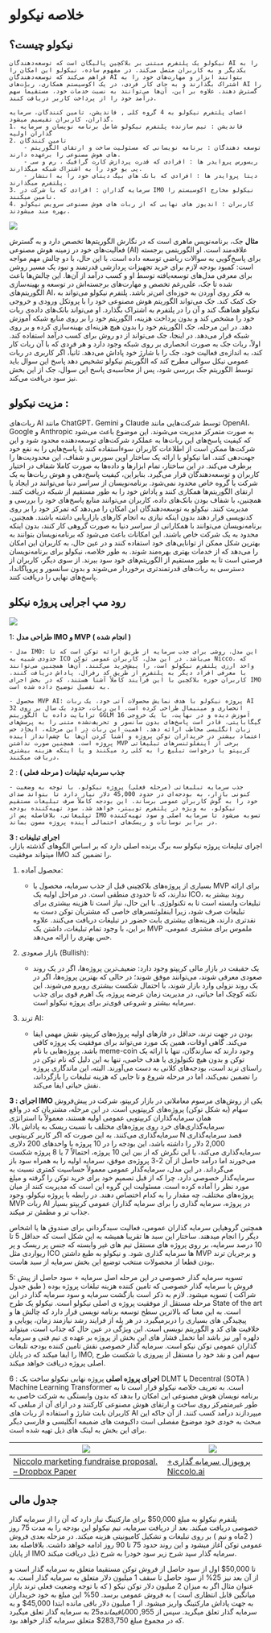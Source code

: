 # خلاصه نیکولو

## نیکولو چیست؟
    نیکولو یک پلتفرم مبتنی بر بلاکچین پالیگان است که توسعه‌دهندگان AI را به یکدیگر و به کاربران متصل می‌کند. در مفهوم ساده، نیکولو این امکان را فراهم می‌کند که توسعه‌دهندگان AI بتوانند ابزار و مهارت‌های خود را به اشتراک بگذارند و به جای کار فردی، در یک اکوسیستم همکاری، ربات‌های AI را گسترش دهند. علاوه بر این، آن‌ها می‌توانند به نسبت خدمات خود، مستقیماً سهم درآمد خود را از پرداخت کاربر دریافت کنند.
     
    اعضای پلتفرم نیکولو به 4 گروه کلی , فاندیشن، تامین کنندگان، سرمایه گذاران، کاربران تقیسیم میشود.
    1. فاندیشن : تیم سازنده پلتفرم نیکولو شامل برنامه نویسان و سرمایه گذاران اولیه  
    2. تامین کنندگان   
        - توسعه دهندگان : برنامه نویسانی که مسئولیت ساخت و ارتقای الگوریتم های هوش مصنوعی را برعهده دارند.
        - ریسورس پروایدر ها : افرادی که قدرت پردازش کارت گرافیک ، رم و سی پی یو خود را به اشتراک شبکه میگذارند.
        - دیتا پروایدر ها : افرادی که بانک های بیگ دیتای خود را به انتشار پلتفرم میگذارند.
    3. سرمایه گذاران : افرادی که با شرکت در IMO نیکولو مخارج اکوسیستم را تامین میکنند.
    4. کاربران : اندیوز های نهایی که از ربات های هوش مصنوعی سرویس نیکولو بهره مند میشودند.


![](https://paper-attachments.dropboxusercontent.com/s_E4714926ECFE33DDB0339C62F86A36643A04A31AD225768E4C13E1A670E4D0DD_1710427812775_image.png)


**مثال**
جک، برنامه‌نویس ماهری است که در نگارش الگوریتم‌ها تخصص دارد و به گسترش فعالیت‌های خود در زمینه هوش مصنوعی (AI) علاقه‌مند است. او الگوریتمی برجسته برای پاسخ‌گویی به سوالات ریاضی توسعه داده است. با این حال، با دو چالش مهم مواجه است: کمبود بودجه لازم برای خرید تجهیزات پردازشی قدرتمند و نبود یک مسیر روشن برای معرفی مدل‌های توسعه‌یافته توسط او و کسب درآمد از آن‌ها. این چالش‌ها باعث شده تا جک، علی‌رغم تخصص و مهارت‌های برجسته‌اش در توسعه و بهینه‌سازی الگوریتم‌های AI، به فکر روی آوردن به حوزه‌ای امن‌تر باشد.
پلتفرم نیکولو می‌تواند به جک کمک کند. جک می‌تواند الگوریتم هوش مصنوعی خود را با پروتکل ورودی و خروجی نیکولو هماهنگ کند و آن را در پلتفرم به اشتراک بگذارد. او می‌تواند بانک‌های داده‌ی ربات خود را مشخص کند و بدون پرداخت هزینه، الگوریتم خود را بر روی منابع شبکه آموزش دهد. در این مرحله، جک الگوریتم خود را بدون هیچ هزینه‌ای بهینه‌سازی کرده و بر روی شبکه قرار می‌دهد. در اینجا، جک می‌تواند از دو روش برای کسب درآمد استفاده کند. اولاً، ربات جک به صورت انحصاری بر روی شبکه وجود دارد و هر فردی که با آن ربات کار کند، به اندازه‌ی فعالیت خود، جک را با شارژ خود پاداش می‌دهد. ثانیاً، اگر کاربری در ربات عمومی نیکل سوالی مطرح کند که الگوریتم نیکولو تشخیص دهد پاسخ این سوال باید توسط الگوریتم جک بررسی شود، پس از محاسبه‌ی پاسخ این سوال، جک از این بخش نیز سود دریافت می‌کند.


## مزیت نیکولو : 

ربات‌های AI مانند ChatGPT، Gemini و Claude توسط شرکت‌هایی مانند OpenAI، Google و Anthropic به صورت متمرکز مدیریت می‌شوند. این موضوع باعث می‌شود که کیفیت پاسخ‌های این ربات‌ها به عملکرد شرکت‌های توسعه‌دهنده محدود شود و این شرکت‌ها ممکن است از اطلاعات کاربران سوءاستفاده کنند یا پاسخ‌هایی را به نفع خود جهت‌دهی کنند.
اما نیکولو با ارائه یک ساختار اوپن سورس و شفاف، این محدودیت‌ها را برطرف می‌کند. در این ساختار، تمام ابزارها و داده‌ها به صورت کاملا شفاف در اختیار کاربران و توسعه‌دهندگان قرار می‌گیرد. بنابراین، کیفیت پاسخ‌دهی و هوش ربات‌ها به یک شرکت یا گروه خاص محدود نمی‌شود. برنامه‌نویسان از سراسر دنیا می‌توانند در ایجاد یا ارتقای الگوریتم‌ها همکاری کنند و پاداش خود را به طور مستقیم از شبکه دریافت کنند. همچنین، با شفاف بودن بانک‌های داده، کاربران می‌توانند منابع پاسخ‌های خود را بررسی و مدیریت کنند.
نیکولو به توسعه‌دهندگان این امکان را می‌دهد که تمرکز خود را بر روی کدنویسی قرار دهند بدون اینکه نیازی به انجام کارهای بازاریابی داشته باشند. همچنین، برنامه‌نویسان می‌توانند با همکارانی از سراسر دنیا به صورت گروهی کار کنند، بدون اینکه محدود به یک شرکت خاص باشند. این امکانات باعث می‌شود که برنامه‌نویسان بتوانند به بهترین شکل ممکن از توانایی‌های خود استفاده کنند و در عین حال، به کاربران این امکان را می‌دهد که از خدمات بهتری بهره‌مند شوند.
به طور خلاصه، نیکولو برای برنامه‌نویسان فرصتی است تا به طور مستقیم از الگوریتم‌های خود سود ببرند. از سوی دیگر، کاربران از دسترسی به ربات‌های قدرتمندتری برخوردار می‌شوند و بدون سانسور و پروپاگاندا، پاسخ‌های نهایی را دریافت 
کنند.




## رود مپ اجرایی پروژه نیکلو


![](https://paper-attachments.dropboxusercontent.com/s_E4714926ECFE33DDB0339C62F86A36643A04A31AD225768E4C13E1A670E4D0DD_1710438660505_image.png)



1: **طراحی مدل IMO و MVP ( انجام شده )**

    - مدل IMO: این مدل، روشی برای جذب سرمایه از طریق ارائه توکن است که تا حدودی شبیه به ICO می‌باشد. در این مدل، کاربران عمومی توکن Nicco، که واحد ارزی پلتفرم نیکولو است، را پیش‌خرید می‌کنند. آن‌ها همچنین می‌توانند با معرفی افراد دیگر به پلتفرم از طریق کد رفرال، پاداش دریافت کنند. کاربران حوزه بلاکچین با این فرآیند کاملاً آشنا هستند، که در بخش اجرای IMO به تفصیل توضیح داده شده است.
         
    - محصول MVP AI: پروژه نیکولو با هدف نمایش محصولات آتی خود، یک ربات AI انحصاری و مینیمال طراحی کرده است. این ربات، حدود یک سال بر روی 32 ترابایت داده با الگوریتم GGLM آموزش دیده و در نهایت، با یک خروجی 16 گیگابایتی، قادر است پاسخ‌های بدون سانسور و تحریف‌نشده متنی را به پرسش‌های زبان انگلیسی مخاطب ارائه دهد. اهمیت این ربات در این مرحله، ایجاد حس اعتماد بیشتر در خریداران توکن پروژه و آشنا کردن آن‌ها با چشم‌انداز آینده پروژه است. همچنین صورت نداشتن MVP برخی از اینفلوئنسرهای تبلیغاتی کریپتو یا درخواست تبلیغ را به کلی رد میکنند و یا اینکه هزینه بیشتری دریافت میکنند. 

2 : **جذب سرمایه تبلیغات ( مرحله فعلی )** 

    - جذب سرمایه تبلیغاتی (مرحله فعلی) پروژه نیکولو، با توجه به وضعیت کنونی بازار، به بودجه‌ای در حدود 45,000 دلار نیاز دارد تا بتواند صدای خود را به گوش کاربران عمومی برساند. این بودجه کاملاً صرف تبلیغات مستقیم نیکولو، به ویژه در پلتفرم توییتر، خواهد شد. سود تهیه‌کننده بودجه تبلیغاتی، بلافاصله پس از IMO تسویه می‌شود تا سرمایه اصلی و سود تهیه‌کننده در برابر نوسانات و ریسک‌های احتمالی آینده پروژه مصون بماند.

**3 : اجرای تبلیغات**  
اجرای تبلیغات پروژه نیکولو سه برگ برنده اصلی دارد که بر اساس الگوهای گذشته بازار، میتواند موفقیت IMO را تضمین کند.


1. محصول آماده:
    - بسیاری از پروژه‌های بلاکچینی قبل از جذب سرمایه، محصول یا MVP برای ارائه ندارند، که تا حدودی منطقی است. در مراحل اولیه یک ICO، روند بیشتر به تبلیغات وابسته است تا به تکنولوژی. با این حال، نیاز است تا هزینه بیشتری برای تبلیغات صرف شود، زیرا اینفلوئنسرهای خاصی که مشتریان توکن دست به نقدتری دارند، هزینه‌های بیشتری بابت حضور در تبلیغات دریافت می‌کنند. علاوه بر این، با وجود تمام تبلیغات، داشتن یک MVP ملموس برای مشتری عمومی، حس بهتری را ارائه می‌دهد.


2. بازار صعودی (Bullish):
    - یک حقیقت در بازار مالی کریپتو وجود دارد: ضعیف‌ترین پروژه‌ها، اگر در یک روند صعودی معرفی شوند، می‌توانند موفق شوند؛ در حالی که بهترین پروژه‌ها، اگر در یک روند نزولی وارد بازار شوند، با احتمال شکست بیشتری روبرو می‌شوند. این نکته کوچک اما حیاتی، در مدیریت زمان عرضه پروژه، یک اهرم قوی برای جذب سرمایه بیشتر و شروعی قوی‌تر برای پروژه نیکولو است.



3. ترند AI:
    - بودن در جهت ترند، حداقل در فازهای اولیه پروژه‌های کریپتو، نقش مهمی ایفا می‌کند. گاهی اوقات، همین یک مورد می‌تواند برای موفقیت یک پروژه کافی باشد. پروژه‌هایی با نام meme-coin وجود دارند که سازندگان، تنها با ارائه یک توکن و بدون هیچ تکنولوژی یا هدف خاصی، تنها به این دلیل که نام توکن در راستای ترند است، بودجه‌های کلانی به دست می‌آورند. البته، این ماندگاری پروژه را تضمین نمی‌کند، اما در مرحله شروع و تا جایی که هزینه تبلیغات را بازگرداند، نقش حیاتی ایفا می‌کند.

 
**3 : اجرای IMO** 
یکی از روش‌های مرسوم معاملاتی در بازار کریپتو، شرکت در پیش‌فروش سهام (به شکل توکن) پروژه‌های کریپتویی است. در این مرحله، مشتریان که در واقع همان سرمایه‌گذاران کریپتویی عمومی اولیه هستند، معمولاً با استراتژی سرمایه‌گذاری‌های خرد روی پروژه‌های مختلف با نسبت ریسک به پاداش بالا، سرمایه‌گذاری می‌کنند.
به این صورت که اگر کاربر کریپتویی N قصد سرمایه‌گذاری 2,000 دلار را داشته باشد، این بودجه را در 10 پروژه با واحدهای 200 دلاری سرمایه‌گذاری می‌کند، با این نگرش که از بین این 10 پروژه، احتمالاً 7 یا 8 پروژه شکست می‌خورند اما درآمد حاصل از آن 2-3 پروژه‌ی موفق، سرمایه اولیه را به همراه سود باز می‌گرداند. در این مدل، سرمایه‌گذار عمومی معمولاً حساسیت کمتری نسبت به سرمایه‌گذار خصوصی دارد، چرا که از قبل تصمیم خود برای خرید توکن را گرفته و مبلغ مورد نظر را آماده کرده است. مسئولیت این گروه این است که مدیریت کنند از میان پروژه‌های مختلف، چه مقدار را به کدام اختصاص دهند.
در رابطه با پروژه نیکولو، وجود MVP ربات AI در پروژه، سرمایه گذاری را برای سرمایه گذاران عمومی کریپتو بسیار جذاب تر و مطمئن تر میکند.

همچتین گروهیاین سرمایه گذاران عمومی، فعالیت سبدگردانی برای صندوق ها یا اشخاص دیگر را انجام میدهند. ساختار این سبد ها تقریبا همیشه به این شکل است که حداقل 5 تا 10 درصد سرمایه، بر روی پروژه های مستقل تیم های غیر وابسته که جنس پر ریسک و پر ریواردی مثل ICO ها سرمایه گذاری شود. و نیکولو به طبع داشتن MVP و برجریان ترند بودن قطعا از محصولات منتخب توضیع این بخش سرمایه از سبد هاست.


5: تسویه سرمایه گذار خصوصی
در این مرحله اصل سرمایه + سود حاصل از پیش فروش با سرمایه گذار خصوصی که تامین کننده هزینه تبلغات پروژه بوده ( طبق جدول شراکت ) تسویه میشود.
لازم به ذکر است بازگشت سرمایه و سود سرمایه گذار در این مرحله مستقل از موفقیت پروژه ی اصلی نیکولو است. نیکولو یک طرح State of the art است. به این معنا که بالاترین سطح توسعه برنامه نویسی قرار دارد که چالش ها و پیچیدگی های بسیاری را دربرمیگیرد. در هر پله از فرایند رشد نیازمند زمان، پویایی و خلاقیت های کد و الگوریتم نویسی است. این ویژگی در عین حال که جذاب است، میتواند دلهره آور نیز باشد اما تحمل فشار های  این بخش از پروژه بر عهده ی تیم فنی و سرمایه گذاران عمومی توکن نیکو است.
سرمایه گذار خصوصی نقش تامین کننده بودجه تلبغات را ایفا میکند که در پایان IMO, سهم امن و نقد خود را مستقل از پیروزی یا شکست طرح اصلی پروژه دریافت خواهد میکند.

6 : **اجرای پروژه اصلی**
پروژه نهایی نیکولو ساخت یک DLMT یا Decentral (SOTA ) Machine Learning Transformer است.
به تعریف خلاصه نیکولو قرار است تا به برنامه نویسان هوش مصنوعی این امکان را بدهد که بدون وابستگی به شرکت خاصی به طور غیرمتمرکز روی ساخت و ارتقای هوش مصنوعی کارکنند و در ازای آن از مبلغی که کاربران بابت شارژ و استفاده از ربات های AI میپردازند درآمد کسب کنند.
از آن جاکه این مبحث به خودی خود موضوع مفصلی است  داکیومت های ضمیمه انگلیسی و فارسی دیگر برای این بخش به لینک های ذیل تهیه شده است.  

| ![](https://api.qrserver.com/v1/create-qr-code/?size=150x150&data=https://www.dropbox.com/scl/fi/w9pu5zoqyz8s8jp4mgcsr/Niccolo-marketing-fundraise-proposal..paper?rlkey=mjiq8r0bmeluuzq8qdnx9cvf2&dl=0) | ![](https://api.qrserver.com/v1/create-qr-code/?size=150x150&data=https://www.dropbox.com/scl/fi/o1kuzr5ixxajhrz5scptb/Niccolo.ai.paper?rlkey=7g0gtfcksv308li6uupjvbcxu&dl=0) |
| -------------------------------------------------------------------------------------------------------------------------------------------------------------------------------------------------------- | ----------------------------------------------------------------------------------------------------------------------------------------------------------------------------- |
| [Niccolo marketing fundraise proposal. – Dropbox Paper](https://www.dropbox.com/scl/fi/w9pu5zoqyz8s8jp4mgcsr/Niccolo-marketing-fundraise-proposal..paper?rlkey=87nh0faik51p0hmtugkhk7yh2&dl=0)           | [+پروپوزال سرمایه گذاری Niccolo.ai](https://paper.dropbox.com/doc/Niccolo.ai-DrO79BBvZ93VhKhWMN5im)                                                                           |





## جدول مالی

پلتفرم نیکولو به مبلغ 50,000$ برای مارکتینگ نیاز دارد که آن را از سرمایه گذار خصوصی دریافت میکند.
بعد از دریافت سرمایه، تیم نیکولو این بودجه را به مدت 75 روز ( 2ماه و نیم ) بر روی تبلیغات و تشکیل کامیونیتی هزینه میکند. 
در مزحله بعدی فروش عمومی توکن آغاز میشود و این روند حدود 75 تا 90 روز ادامه خواهد داشت.
بلافاصله بعد از پایان IMO  سرمایه گذار سپد شرح زیر سود خودرا به شرح ذیل دریافت میکند.

تا 50,000$ اول از سود حاصل از فروش توکن مستقیما متعلق به سرمایه گذار است و از آن بعد نیز 25% از سود حاصل تا سقف 1 میلیون دلار متعلق به سرمایه گذار است.
به عنوان مثال اگر به میزان 2 میلیون دلار توکن نیکو ( که با توجه وضعیت فعلی ترند بازار میانگین قابل انتظاری است ) به فروش عمومی برسد. 50% این مبلغ به خود خریداران به جهت پاداش مارکتینگ واریز میشود.
از  1 میلیون دلار باقی مانده ابتدا 45,000$ و به سرمایه گذار تعلق میگرید. سپس از $955,000 باقی مانده 25% معادل 238,750$  به سرمایه گذار تعلق میگیرد که در مجموع مبلغ 283,750$ متعلق سرمایه گذار خواهد بود.


